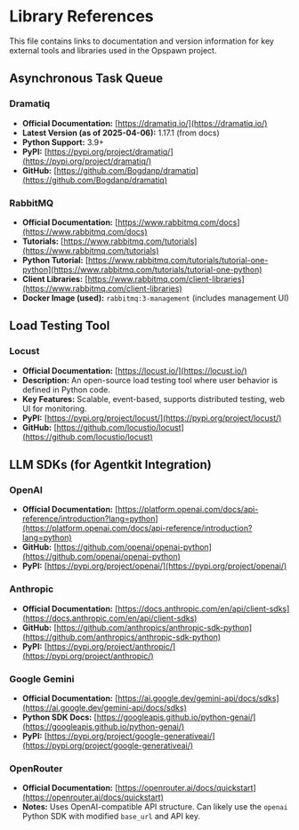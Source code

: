# Library References

This file contains links to documentation and version information for key external tools and libraries used in the Opspawn project.

## Asynchronous Task Queue

### Dramatiq
- **Official Documentation:** [https://dramatiq.io/](https://dramatiq.io/)
- **Latest Version (as of 2025-04-06):** 1.17.1 (from docs)
- **Python Support:** 3.9+
- **PyPI:** [https://pypi.org/project/dramatiq/](https://pypi.org/project/dramatiq/)
- **GitHub:** [https://github.com/Bogdanp/dramatiq](https://github.com/Bogdanp/dramatiq)

### RabbitMQ
- **Official Documentation:** [https://www.rabbitmq.com/docs](https://www.rabbitmq.com/docs)
- **Tutorials:** [https://www.rabbitmq.com/tutorials](https://www.rabbitmq.com/tutorials)
- **Python Tutorial:** [https://www.rabbitmq.com/tutorials/tutorial-one-python](https://www.rabbitmq.com/tutorials/tutorial-one-python)
- **Client Libraries:** [https://www.rabbitmq.com/client-libraries](https://www.rabbitmq.com/client-libraries)
- **Docker Image (used):** `rabbitmq:3-management` (includes management UI)

## Load Testing Tool

### Locust
- **Official Documentation:** [https://locust.io/](https://locust.io/)
- **Description:** An open-source load testing tool where user behavior is defined in Python code.
- **Key Features:** Scalable, event-based, supports distributed testing, web UI for monitoring.
- **PyPI:** [https://pypi.org/project/locust/](https://pypi.org/project/locust/)
- **GitHub:** [https://github.com/locustio/locust](https://github.com/locustio/locust)

## LLM SDKs (for Agentkit Integration)

### OpenAI
- **Official Documentation:** [https://platform.openai.com/docs/api-reference/introduction?lang=python](https://platform.openai.com/docs/api-reference/introduction?lang=python)
- **GitHub:** [https://github.com/openai/openai-python](https://github.com/openai/openai-python)
- **PyPI:** [https://pypi.org/project/openai/](https://pypi.org/project/openai/)

### Anthropic
- **Official Documentation:** [https://docs.anthropic.com/en/api/client-sdks](https://docs.anthropic.com/en/api/client-sdks)
- **GitHub:** [https://github.com/anthropics/anthropic-sdk-python](https://github.com/anthropics/anthropic-sdk-python)
- **PyPI:** [https://pypi.org/project/anthropic/](https://pypi.org/project/anthropic/)

### Google Gemini
- **Official Documentation:** [https://ai.google.dev/gemini-api/docs/sdks](https://ai.google.dev/gemini-api/docs/sdks)
- **Python SDK Docs:** [https://googleapis.github.io/python-genai/](https://googleapis.github.io/python-genai/)
- **PyPI:** [https://pypi.org/project/google-generativeai/](https://pypi.org/project/google-generativeai/)

### OpenRouter
- **Official Documentation:** [https://openrouter.ai/docs/quickstart](https://openrouter.ai/docs/quickstart)
- **Notes:** Uses OpenAI-compatible API structure. Can likely use the `openai` Python SDK with modified `base_url` and API key.

